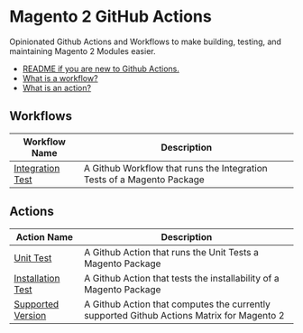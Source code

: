 # Magento 2 GitHub Actions

Opinionated Github Actions and Workflows to make building, testing, and maintaining Magento 2 Modules easier.

* [README if you are new to Github Actions.](https://docs.github.com/en/actions/learn-github-actions/understanding-github-actions#the-components-of-github-actions)
* [What is a workflow?](https://docs.github.com/en/actions/learn-github-actions/understanding-github-actions#workflows)
* [What is an action?](https://docs.github.com/en/actions/learn-github-actions/understanding-github-actions#actions)

## Workflows

| Workflow Name                                            | Description                                                            |
| -------------------------------------------------------- | ---------------------------------------------------------------------- |
| [Integration Test](./.github/workflows/integration-README.md) | A Github Workflow that runs the Integration Tests of a Magento Package |

## Actions

| Action Name                                      | Description                                                        |
| ------------------------------------------------ | ------------------------------------------------------------------ |
| [Unit Test](./unit-test/README.md)               | A Github Action that runs the Unit Tests a Magento Package         |
| [Installation Test](installation-test/README.md) | A Github Action that tests the installability of a Magento Package |
| [Supported Version](supported-version/README.md) | A Github Action that computes the currently supported Github Actions Matrix for Magento 2 |